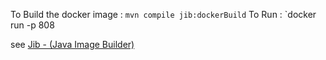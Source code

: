 To Build the docker image : `mvn compile jib:dockerBuild`
To Run  : `docker run -p 808

see [Jib - (Java Image Builder)](https://github.com/GoogleContainerTools/jib/blob/master/README.md)


